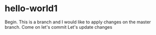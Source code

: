 # hello-world1
Begin. This is a branch and I would like to apply changes on the master branch. Come on let's commit
Let's update changes
